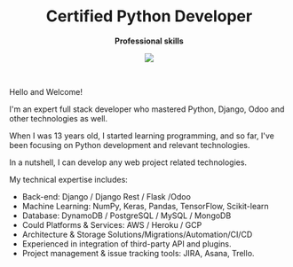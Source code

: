 <h1 align="center"> Certified Python Developer
</h1>

<p align="center">
 <strong>
  Professional skills
  </strong>
</p>


<p align="center">
 
<img align="center" src="https://github-readme-stats.vercel.app/api/top-langs/?username=edwarda7&show_icons=true&layout=compact&title_color=000080&border_color=FFFFFF&text_color=FFFFFF&bg_color=90deg,BF5A62,A6537A,904E95" />
 
</p>

<br />

Hello and Welcome!

I'm an expert full stack developer who mastered Python, Django, Odoo and other technologies as well.

When I was 13 years old, I started learning programming, and so far, I've been focusing on Python development and relevant technologies.

In a nutshell, I can develop any web project related technologies.

My technical expertise includes:
- Back-end: Django / Django Rest / Flask /Odoo
- Machine Learning: NumPy, Keras, Pandas, TensorFlow, Scikit-learn
- Database: DynamoDB / PostgreSQL / MySQL / MongoDB
- Could Platforms & Services: AWS / Heroku / GCP
- Architecture & Storage Solutions/Migrations/Automation/CI/CD
- Experienced in integration of third-party API and plugins.
- Project management & issue tracking tools: JIRA, Asana, Trello.
